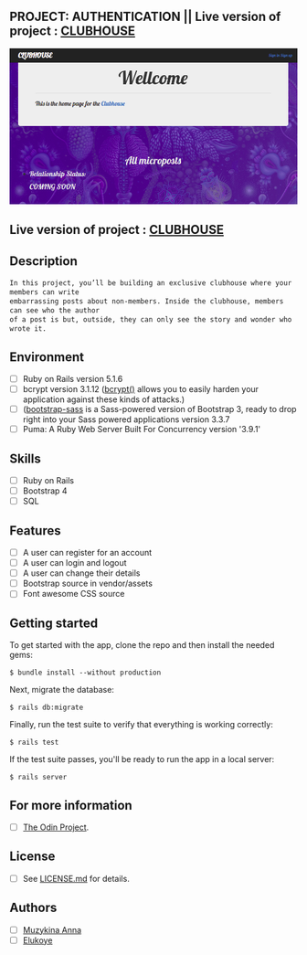 ## PROJECT: AUTHENTICATION || Live version of project : [CLUBHOUSE](https://evening-sierra-99152.herokuapp.com/)

![ ](https://github.com/Anna-Myzukina/Authentication/blob/create-readme/app/assets/images/club.png)

## Live version of project : [CLUBHOUSE](https://evening-sierra-99152.herokuapp.com/)

## Description

    In this project, you’ll be building an exclusive clubhouse where your members can write 
    embarrassing posts about non-members. Inside the clubhouse, members can see who the author 
    of a post is but, outside, they can only see the story and wonder who wrote it.

## Environment

- [ ] Ruby on Rails version 5.1.6
- [ ] bcrypt version 3.1.12 ([bcrypt()](https://github.com/codahale/bcrypt-ruby) allows you to easily harden your application against these kinds of attacks.)
- [ ] ([bootstrap-sass](https://www.rubydoc.info/gems/bootstrap-sass/3.3.6) is a Sass-powered version of Bootstrap 3, ready to drop right into your Sass powered applications version 3.3.7
- [ ] Puma: A Ruby Web Server Built For Concurrency version '3.9.1'

## Skills 
- [ ] Ruby on Rails
- [ ] Bootstrap 4
- [ ] SQL

## Features
- [ ] A user can register for an account
- [ ] A user can login and logout
- [ ] A user can change their details
- [ ] Bootstrap source in vendor/assets
- [ ] Font awesome CSS source

## Getting started

To get started with the app, clone the repo and then install the needed gems:

```
$ bundle install --without production
```

Next, migrate the database:

```
$ rails db:migrate
```

Finally, run the test suite to verify that everything is working correctly:

```
$ rails test
```

If the test suite passes, you'll be ready to run the app in a local server:

```
$ rails server
```

## For more information

- [ ] [The Odin Project](https://www.theodinproject.com/courses/ruby-on-rails/lessons/authentication).

## License

- [ ] See [LICENSE.md](LICENSE.md) for details.

## Authors

- [ ] [Muzykina Anna](https://github.com/Anna-Myzukina)
- [ ] [Elukoye](https://github.com/Elukoye)
